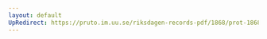 ```yaml
---
layout: default
UpRedirect: https://pruto.im.uu.se/riksdagen-records-pdf/1868/prot-1868--ak--226/prot-1868--ak--226_073.pdf
---
```

